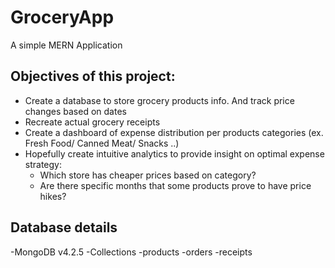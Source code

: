# GroceryApp
A simple MERN Application

## Objectives of this project:

- Create a database to store grocery products info. And track price changes based on dates
- Recreate actual grocery receipts
- Create a dashboard of expense distribution per products categories (ex. Fresh Food/ Canned Meat/ Snacks ..)
- Hopefully create intuitive analytics to provide insight on optimal expense strategy:
  - Which store has cheaper prices based on category?
  - Are there specific months that some products prove to have price hikes?
  
## Database details

-MongoDB v4.2.5
-Collections
  -products
  -orders
  -receipts
